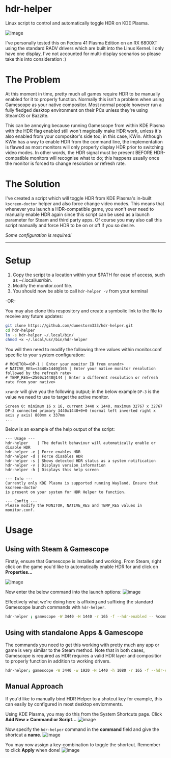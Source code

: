 # hdr-helper
Linux script to control and automatically toggle HDR on KDE Plasma.

![image](https://github.com/user-attachments/assets/87bc05e1-9235-487c-a61f-c03f273b3e4a)

I've personally tested this on Fedora 41 Plasma Edition on an RX 6800XT using the standard RADV drivers which
are built into the Linux Kernel. I only have one display, I've not accounted for multi-display scenarios so 
please take this into consideration :)

# The Problem
At this moment in time, pretty much all games require HDR to be manually enabled for it to properly function. Normally
this isn't a problem when using Gamescope as your native compositor. Most normal people however run a fully fledged
desktop environment on their PCs unless they're using SteamOS or Bazzite.

This can be annoying because running Gamescope from within KDE Plasma with the HDR flag enabled still won't magically
make HDR work, unless it's also enabled from your compositor's side too; in this case, KWin. Although KWin has a way
to enable HDR from the command line, the implementation is flawed as most monitors will only properly display HDR
prior to switching video modes. In other words, the HDR signal must be present BEFORE HDR-compatible monitors will
recognise what to do; this happens usually once the monitor is forced to change resolution or refresh rate.

# The Solution
I've created a script which will toggle HDR from KDE Plasma's in-built `kscreen-doctor` helper and also force change
video modes. This means that whenever you launch a HDR-compatible game, you won't ever need to manually enable HDR
again since this script can be used as a launch parameter for Steam and third party apps. Of course you may also call
this script manually and force HDR to be on or off if you so desire.

*Some configuration is required!*

---

# Setup

1. Copy the script to a location within your $PATH for ease of access, such as ~/.local/usr/bin.
2. Modify the monitor.conf file.
3. You should now be able to call `hdr-helper -v` from your terminal

-OR-

You may also clone this respository and create a symbolic link to the file to receive any future updates:
```bash
git clone https://github.com/dunestorm333/hdr-helper.git
cd hdr-helper
ln -s hdr-helper ~/.local/bin/
chmod +x ~/.local/usr/bin/hdr-helper
```

You will then need to modify the following three values within monitor.conf specific to your system configuration:
```
# MONITOR=<DP-1 | Enter your monitor ID from xrandr>
# NATIVE_RES=<3440x1440@165 | Enter your native monitor resolution followed by the refresh rate>
# TEMP_RES=<2560x1440@144 | Enter a different resolution or refresh rate from your native>
```
`xrandr` will give you the following output; in the below example `DP-3` is the value we need to use to target
the active monitor.
```
Screen 0: minimum 16 x 16, current 3440 x 1440, maximum 32767 x 32767
DP-3 connected primary 3440x1440+0+0 (normal left inverted right x axis y axis) 800mm x 337mm
...
```

Below is an example of the help output of the script:
```
--- Usage ---
hdr-helper    | The default behaviour will automatically enable or disable HDR
hdr-helper -e | Force enables HDR
hdr-helper -d | Force disables HDR
hdr-helper -s | Shows detected HDR status as a system notification
hdr-helper -v | Displays version information
hdr-helper -h | Displays this help screen

--- Info ---
Currently only KDE Plasma is supported running Wayland. Ensure that kscreen-doctor
is present on your system for HDR Helper to function.

--- Config ---
Please modify the MONITOR, NATIVE_RES and TEMP_RES values in monitor.conf.
```

# Usage
## Using with Steam & Gamescope
Firstly, ensure that Gamescope is installed and working.
From Steam, right click on the game you'd like to automatically enable HDR for and click on **Properties...**

![image](https://github.com/user-attachments/assets/d8d654bf-3f74-4d7a-bb73-088674b73701)

Now enter the below command into the launch options:
![image](https://github.com/user-attachments/assets/5cbe5129-2d1c-48ab-82d0-5f19be39c15a)

Effectively what we're doing here is affixing and suffixing the standard Gamescope launch commands with `hdr-helper`.
``` bash
hdr-helper ; gamescope -W 3440 -H 1440 -r 165 -f --hdr-enabled -- %command% ; hdr-helper
```
## Using with standalone Apps & Gamescope
The commands you need to get this working with pretty much any app or game is very similar to the Steam method. Note that in both
cases, Gamescope is required as HDR requires a valid HDR layer and compositior to properly function in addition to working drivers.
``` bash
hdr-helper; gamescope -W 3440 -w 1920 -H 1440 -h 1080 -r 165 -f --hdr-enabled ~/my-app-or-game; hdr-helper
```
## Manual Approach
If you'd like to manually bind HDR Helper to a shotcut key for example, this can easily by configured in most desktop enviornments.

Using KDE Plasma, you may do this from the System Shortcuts page. Click **Add New > Command or Script...**
![image](https://github.com/user-attachments/assets/9bed0ef1-d299-4275-831b-2339bb7ebc45)

Now specify the `hdr-helper` command in the **command** field and give the shortcut a **name**.
![image](https://github.com/user-attachments/assets/bbe9b5cd-0e13-488f-a648-86ace98e8533)

You may now assign a key-combination to toggle the shortcut. Remember to click **Apply** when done!
![image](https://github.com/user-attachments/assets/fdd7742e-233b-411b-a4e1-134a88658f6b)


